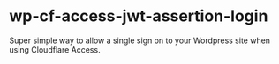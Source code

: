 # wp-cf-access-jwt-assertion-login
Super simple way to allow a single sign on to your Wordpress site when using Cloudflare Access.
